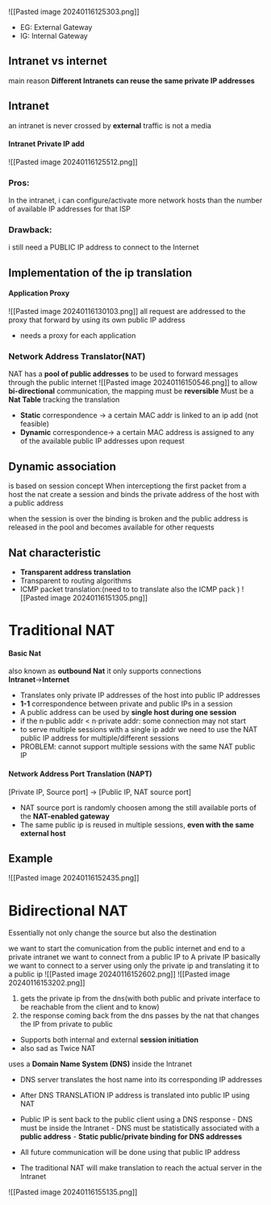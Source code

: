 ![[Pasted image 20240116125303.png]]
- EG: External Gateway 
- IG: Internal Gateway
## Intranet vs internet 
main reason **Different Intranets can reuse the same private IP addresses**

## Intranet
an intranet is never crossed by **external** traffic is not a media 
#### Intranet Private IP add
![[Pasted image 20240116125512.png]]

### Pros:
In the intranet, i can configure/activate more network hosts than the number of available IP addresses for that ISP
### Drawback:
i still need a PUBLIC IP address to connect to the Internet

## Implementation of the ip translation 
#### Application Proxy
![[Pasted image 20240116130103.png]]
all request are addressed to the proxy that forward by using its own public IP address
- needs a proxy for each application 
### Network Address Translator(NAT)
NAT has a **pool of public addresses** to be used to forward messages through the public internet
![[Pasted image 20240116150546.png]]
to allow **bi-directional** communication, the mapping must be **reversible** 
Must be a **Nat Table** tracking the translation 

- **Static** correspondence $\rightarrow$ a certain MAC addr is linked to an ip add (not feasible)
- **Dynamic** correspondence$\rightarrow$ a certain MAC address is assigned to any of the available public IP addresses upon request 
## **Dynamic association**
is based on session concept 
When interceptiong the first packet from a host the nat create a session and binds the private address of the host with a public address 

when the session is over the binding is broken and the public address is released in the pool and becomes available for other requests

## Nat characteristic
- **Transparent address translation**
- Transparent to routing algorithms 
- ICMP packet translation:(need to to translate also the ICMP pack )
![[Pasted image 20240116151305.png]]

# Traditional NAT
#### Basic Nat
also known as **outbound Nat** it only supports connections **Intranet**$\rightarrow$**Internet**
- Translates only private IP addresses of the host into public IP addresses
- **1-1** correspondence between private and public IPs in a session 
- A public address can be used by **single host during one session** 
- if the n$\cdot$public addr < n$\cdot$private addr: some connection may not start
- to serve multiple sessions with a single ip addr we need to use the NAT public IP address for multiple/different sessions
- PROBLEM: cannot support multiple sessions with the same NAT public IP
#### Network Address Port Translation (NAPT)
\[Private IP, Source port\] $\rightarrow$ \[Public IP, NAT source port\]
- NAT source port is randomly choosen among the still available ports of the **NAT-enabled gateway**
- The same public ip is reused in multiple sessions, **even with the same external host**

## Example 
![[Pasted image 20240116152435.png]]
  

# Bidirectional NAT 
Essentially not only change the source but also the destination  

we want to start the comunication from the public internet and end to a private intranet
we want to connect from a public IP to A private IP 
basically we want to connect to a server using only the private ip and translating it to a public ip 
![[Pasted image 20240116152602.png]]
![[Pasted image 20240116153202.png]]
 1. gets the private ip from the dns(with both public and private interface to be reachable from the client and to know)
 2. the response coming back from the dns passes by the nat that changes the IP from private to public 
- Supports both internal and external **session initiation**
- also sad as Twice NAT 

uses a **Domain Name System (DNS)** inside the Intranet
- DNS server translates the host name into its corresponding IP addresses
- After DNS TRANSLATION IP address is translated into public IP using NAT 
- Public IP is sent back to the public client using a DNS response 
		- DNS must be inside the Intranet
		- DNS must be statistically associated with a **public address**
		- **Static public/private binding for DNS addresses**

- All future communication will be done using that public IP address 
- The traditional NAT will make translation to reach the actual server in the Intranet



![[Pasted image 20240116155135.png]]
		
  



	